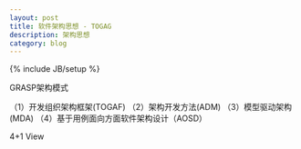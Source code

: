 ```yaml
---
layout: post
title: 软件架构思想 - TOGAG
description: 架构思想
category: blog
---
```


{% include JB/setup %}


GRASP架构模式

（1）开发组织架构框架(TOGAF)
（2）架构开发方法(ADM)
（3）模型驱动架构(MDA)
（4）基于用例面向方面软件架构设计（AOSD）


4+1 View






